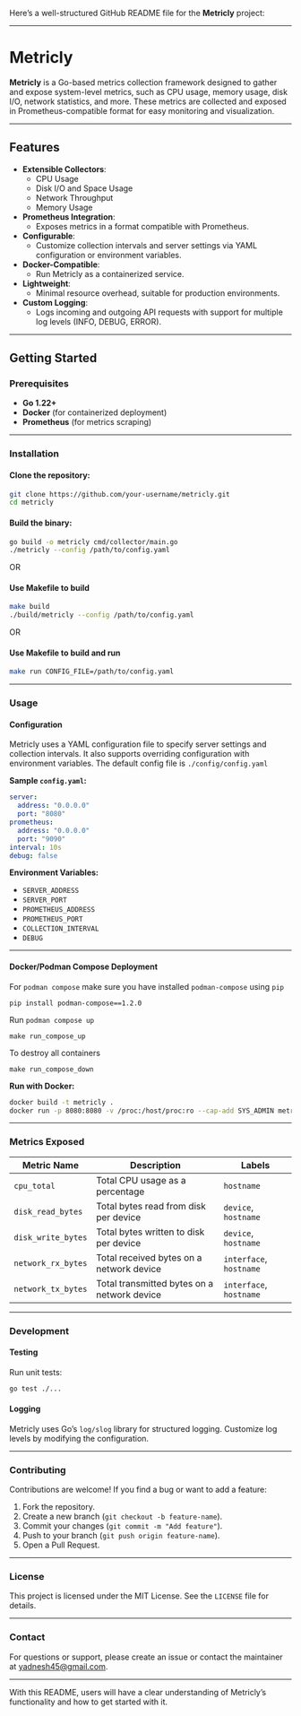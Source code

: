 Here’s a well-structured GitHub README file for the **Metricly** project:

---

# **Metricly**

**Metricly** is a Go-based metrics collection framework designed to gather and expose system-level metrics, such as CPU usage, memory usage, disk I/O, network statistics, and more. These metrics are collected and exposed in Prometheus-compatible format for easy monitoring and visualization.

---

## **Features**
- **Extensible Collectors**:
  - CPU Usage
  - Disk I/O and Space Usage
  - Network Throughput
  - Memory Usage
- **Prometheus Integration**:
  - Exposes metrics in a format compatible with Prometheus.
- **Configurable**:
  - Customize collection intervals and server settings via YAML configuration or environment variables.
- **Docker-Compatible**:
  - Run Metricly as a containerized service.
- **Lightweight**:
  - Minimal resource overhead, suitable for production environments.
- **Custom Logging**:
  - Logs incoming and outgoing API requests with support for multiple log levels (INFO, DEBUG, ERROR).

---

## **Getting Started**

### **Prerequisites**
- **Go 1.22+**
- **Docker** (for containerized deployment)
- **Prometheus** (for metrics scraping)

---

### **Installation**

#### Clone the repository:
```bash
git clone https://github.com/your-username/metricly.git
cd metricly
```

#### Build the binary:
```bash
go build -o metricly cmd/collector/main.go
./metricly --config /path/to/config.yaml
```
OR
#### Use Makefile to build
```bash
make build
./build/metricly --config /path/to/config.yaml
```
OR
#### Use Makefile to build and run
```bash
make run CONFIG_FILE=/path/to/config.yaml
```
---

### **Usage**

#### **Configuration**
Metricly uses a YAML configuration file to specify server settings and collection intervals. It also supports overriding configuration with environment variables. The default config file is `./config/config.yaml`

**Sample `config.yaml`:**
```yaml
server:
  address: "0.0.0.0"
  port: "8080"
prometheus:
  address: "0.0.0.0"
  port: "9090"
interval: 10s
debug: false
```

**Environment Variables:**
- `SERVER_ADDRESS`
- `SERVER_PORT`
- `PROMETHEUS_ADDRESS`
- `PROMETHEUS_PORT`
- `COLLECTION_INTERVAL`
- `DEBUG`

---

#### **Docker/Podman Compose Deployment**
For `podman compose` make sure you have installed `podman-compose` using `pip`
```
pip install podman-compose==1.2.0
```

Run `podman compose up`
```
make run_compose_up
```

To destroy all containers
```
make run_compose_down
```

**Run with Docker:**
```bash
docker build -t metricly .
docker run -p 8080:8080 -v /proc:/host/proc:ro --cap-add SYS_ADMIN metricly
```

---

### **Metrics Exposed**

| **Metric Name**      | **Description**                           | **Labels**             |
|-----------------------|-------------------------------------------|------------------------|
| `cpu_total`           | Total CPU usage as a percentage           | `hostname`            |
| `disk_read_bytes`     | Total bytes read from disk per device      | `device`, `hostname`  |
| `disk_write_bytes`    | Total bytes written to disk per device     | `device`, `hostname`  |
| `network_rx_bytes`    | Total received bytes on a network device   | `interface`, `hostname` |
| `network_tx_bytes`    | Total transmitted bytes on a network device| `interface`, `hostname` |

---

### **Development**

#### **Testing**
Run unit tests:
```bash
go test ./...
```

#### **Logging**
Metricly uses Go’s `log/slog` library for structured logging. Customize log levels by modifying the configuration.

---

### **Contributing**
Contributions are welcome! If you find a bug or want to add a feature:
1. Fork the repository.
2. Create a new branch (`git checkout -b feature-name`).
3. Commit your changes (`git commit -m "Add feature"`).
4. Push to your branch (`git push origin feature-name`).
5. Open a Pull Request.

---

### **License**
This project is licensed under the MIT License. See the `LICENSE` file for details.

---

### **Contact**
For questions or support, please create an issue or contact the maintainer at [yadnesh45@gmail.com](mailto:yadnesh45@gmail.com).

---

With this README, users will have a clear understanding of Metricly’s functionality and how to get started with it.
